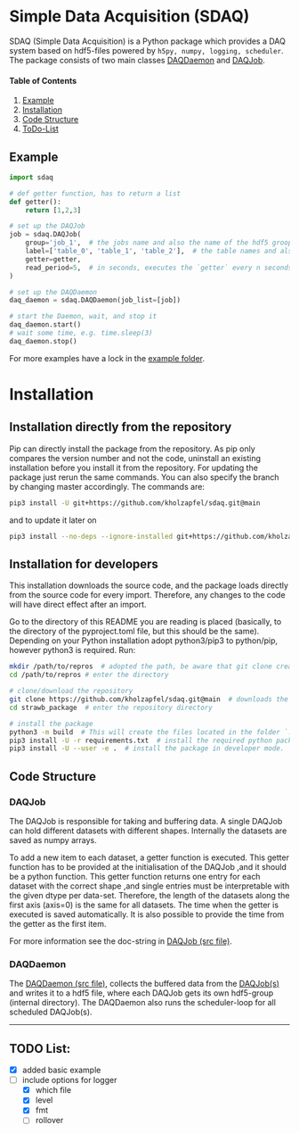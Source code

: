 # Simple Data Acquisition (SDAQ)

SDAQ (Simple Data Acquisition) is a Python package which provides a DAQ system based on hdf5-files powered by ``h5py, numpy, logging, scheduler``.
The package consists of two main classes [DAQDaemon](#daqdaemon) and [DAQJob](#daqjob).

#### Table of Contents
1. [Example](#example)
2. [Installation](#installation)
3. [Code Structure](#code-structure)
4. [ToDo-List](#todo-list)

## Example

```python
import sdaq

# def getter function, has to return a list
def getter():
    return [1,2,3]

# set up the DAQJob
job = sdaq.DAQJob(
    group='job_1',  # the jobs name and also the name of the hdf5 groop
    label=['table_0', 'table_1', 'table_2'],  # the table names and also the name of the hdf5 datasets
    getter=getter,
    read_period=5,  # in seconds, executes the `getter` every n seconds
)

# set up the DAQDaemon
daq_daemon = sdaq.DAQDaemon(job_list=[job])

# start the Daemon, wait, and stop it 
daq_daemon.start()
# wait some time, e.g. time.sleep(3)
daq_daemon.stop()
```
For more examples have a lock in the [example folder](./examples).

# Installation

## Installation directly from the repository
Pip can directly install the package from the repository. As pip only compares the version number and not the code, uninstall an existing installation before you install it from the repository. For updating the package just rerun the same commands. You can also specify the branch by changing master accordingly. The commands are:
```bash
pip3 install -U git+https://github.com/kholzapfel/sdaq.git@main
```
and to update it later on
```bash
pip3 install --no-deps --ignore-installed git+https://github.com/kholzapfel/sdaq.git@main
```

## Installation for developers
This installation downloads the source code, and the package loads directly from the source code for every import. Therefore, any changes to the code will have direct effect after an import.

Go to the directory of this README you are reading is placed (basically, to the directory of the pyproject.toml file, but this should be the same). Depending on your Python installation adopt python3/pip3 to python/pip, however python3 is required. Run:
```bash
mkdir /path/to/repros  # adopted the path, be aware that git clone creates a directory with the repository name
cd /path/to/repros # enter the directory

# clone/download the repository
git clone https://github.com/kholzapfel/sdaq.git@main  # downloads the repository
cd strawb_package  # enter the repository directory

# install the package
python3 -m build  # This will create the files located in the folder `.egg-info`
pip3 install -U -r requirements.txt  # install the required python packages
pip3 install -U --user -e .  # install the package in developer mode.
```

## Code Structure

### DAQJob
The DAQJob is responsible for taking and buffering data. A single DAQJob can hold different datasets with different shapes. 
Internally the datasets are saved as numpy arrays. 

To add a new item to each dataset, a getter function is executed. This getter function has to be provided at the initialisation of the DAQJob ,and it should be a python function.
This getter function returns one entry for each dataset with the correct shape ,and single entries must be interpretable with the given dtype per data-set. 
Therefore, the length of the datasets along the first axis (axis=0) is the same for all datasets. The time when the getter is executed is saved automatically. It is also possible to provide the time from the getter as the first item.

For more information see the doc-string in [DAQJob (src file)](./src/sdaq/daq_job.py).

### DAQDaemon
The [DAQDaemon (src file)](./src/sdaq/daq_daemon.py), collects the buffered data from the [DAQJob(s)](#daqjob) and writes it to a hdf5 file, where each DAQJob gets its own hdf5-group (internal directory).
The DAQDaemon also runs the scheduler-loop for all scheduled DAQJob(s).

---
## TODO List:
* [x] added basic example
* [ ] include options for logger
  * [x] which file
  * [x] level
  * [x] fmt
  * [ ] rollover

